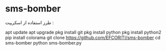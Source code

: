 # sms-bomber

طرز استفاده از اسکریپت :

apt update
apt upgrade
pkg install git
pkg install python
pkg install python2
pip install colorama
git clone https://github.com/EFCORITI/sms-bomber
cd sms-bomber
python sms-bomber.py
